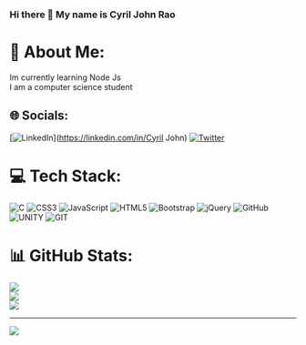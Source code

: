 ### Hi there 👋 My name is Cyril John Rao
# 💫 About Me:
Im currently learning Node Js <br>I am a computer science student 


## 🌐 Socials:
[![LinkedIn](https://img.shields.io/badge/LinkedIn-%230077B5.svg?logo=linkedin&logoColor=white)](https://linkedin.com/in/Cyril John) [![Twitter](https://img.shields.io/badge/Twitter-%231DA1F2.svg?logo=Twitter&logoColor=white)](https://twitter.com/novax1471) 

# 💻 Tech Stack:
![C](https://img.shields.io/badge/c-%2300599C.svg?style=for-the-badge&logo=c&logoColor=white) ![CSS3](https://img.shields.io/badge/css3-%231572B6.svg?style=for-the-badge&logo=css3&logoColor=white) ![JavaScript](https://img.shields.io/badge/javascript-%23323330.svg?style=for-the-badge&logo=javascript&logoColor=%23F7DF1E) ![HTML5](https://img.shields.io/badge/html5-%23E34F26.svg?style=for-the-badge&logo=html5&logoColor=white) ![Bootstrap](https://img.shields.io/badge/bootstrap-%23563D7C.svg?style=for-the-badge&logo=bootstrap&logoColor=white) ![jQuery](https://img.shields.io/badge/jquery-%230769AD.svg?style=for-the-badge&logo=jquery&logoColor=white) ![GitHub](https://img.shields.io/badge/GitHub-%23121011.svg?style=for-the-badge&logo=github&logoColor=white) ![UNITY](https://img.shields.io/badge/Unity-%2320232a.svg?style=for-the-badge&logo=unity&logoColor=white) ![GIT](https://img.shields.io/badge/Git-fc6d26?style=for-the-badge&logo=git&logoColor=white)
# 📊 GitHub Stats:
![](https://github-readme-stats.vercel.app/api?username=cyriljohn147&theme=tokyonight&hide_border=false&include_all_commits=false&count_private=false)<br/>
![](https://github-readme-streak-stats.herokuapp.com/?user=cyriljohn147&theme=tokyonight&hide_border=false)<br/>
![](https://github-readme-stats.vercel.app/api/top-langs/?username=cyriljohn147&theme=tokyonight&hide_border=false&include_all_commits=false&count_private=false&layout=compact)


---
[![](https://visitcount.itsvg.in/api?id=cyriljohn147&icon=0&color=0)](https://visitcount.itsvg.in)

<!-- Proudly created with GPRM ( https://gprm.itsvg.in ) -->
